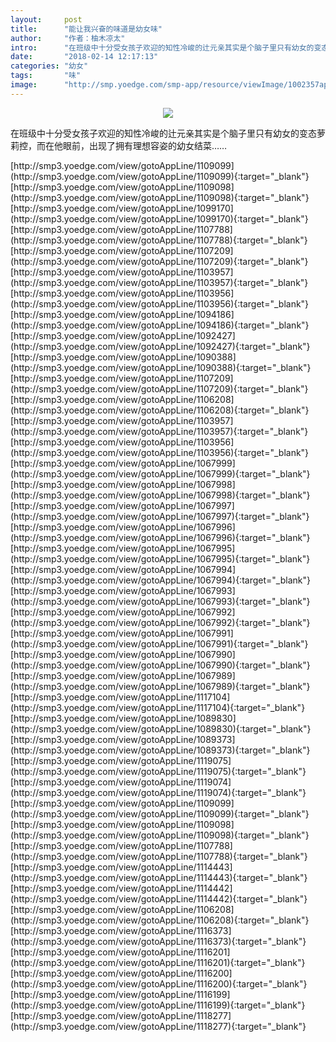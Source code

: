 ```yaml
---
layout:     post
title:      "能让我兴奋的味道是幼女味"
author:     "作者：柚木凉太"
intro:      "在班级中十分受女孩子欢迎的知性冷峻的辻元亲其实是个脑子里只有幼女的变态萝莉控，而在他眼前，出现了拥有理想容姿的幼女结菜……"
date:       "2018-02-14 12:17:13"
categories: "幼女"
tags:       "味"
image:      "http://smp.yoedge.com/smp-app/resource/viewImage/1002357appline.png"
---
```

<div style="text-align: center">
<p><img src="http://smp.yoedge.com/smp-app/resource/viewImage/1002357appline.png"/></p>
</div>
<p class="post-meta">
<span>在班级中十分受女孩子欢迎的知性冷峻的辻元亲其实是个脑子里只有幼女的变态萝莉控，而在他眼前，出现了拥有理想容姿的幼女结菜……</span>
</p>
[http://smp3.yoedge.com/view/gotoAppLine/1109099](http://smp3.yoedge.com/view/gotoAppLine/1109099){:target="_blank"}
[http://smp3.yoedge.com/view/gotoAppLine/1109098](http://smp3.yoedge.com/view/gotoAppLine/1109098){:target="_blank"}
[http://smp3.yoedge.com/view/gotoAppLine/1099170](http://smp3.yoedge.com/view/gotoAppLine/1099170){:target="_blank"}
[http://smp3.yoedge.com/view/gotoAppLine/1107788](http://smp3.yoedge.com/view/gotoAppLine/1107788){:target="_blank"}
[http://smp3.yoedge.com/view/gotoAppLine/1107209](http://smp3.yoedge.com/view/gotoAppLine/1107209){:target="_blank"}
[http://smp3.yoedge.com/view/gotoAppLine/1103957](http://smp3.yoedge.com/view/gotoAppLine/1103957){:target="_blank"}
[http://smp3.yoedge.com/view/gotoAppLine/1103956](http://smp3.yoedge.com/view/gotoAppLine/1103956){:target="_blank"}
[http://smp3.yoedge.com/view/gotoAppLine/1094186](http://smp3.yoedge.com/view/gotoAppLine/1094186){:target="_blank"}
[http://smp3.yoedge.com/view/gotoAppLine/1092427](http://smp3.yoedge.com/view/gotoAppLine/1092427){:target="_blank"}
[http://smp3.yoedge.com/view/gotoAppLine/1090388](http://smp3.yoedge.com/view/gotoAppLine/1090388){:target="_blank"}
[http://smp3.yoedge.com/view/gotoAppLine/1107209](http://smp3.yoedge.com/view/gotoAppLine/1107209){:target="_blank"}
[http://smp3.yoedge.com/view/gotoAppLine/1106208](http://smp3.yoedge.com/view/gotoAppLine/1106208){:target="_blank"}
[http://smp3.yoedge.com/view/gotoAppLine/1103957](http://smp3.yoedge.com/view/gotoAppLine/1103957){:target="_blank"}
[http://smp3.yoedge.com/view/gotoAppLine/1103956](http://smp3.yoedge.com/view/gotoAppLine/1103956){:target="_blank"}
[http://smp3.yoedge.com/view/gotoAppLine/1067999](http://smp3.yoedge.com/view/gotoAppLine/1067999){:target="_blank"}
[http://smp3.yoedge.com/view/gotoAppLine/1067998](http://smp3.yoedge.com/view/gotoAppLine/1067998){:target="_blank"}
[http://smp3.yoedge.com/view/gotoAppLine/1067997](http://smp3.yoedge.com/view/gotoAppLine/1067997){:target="_blank"}
[http://smp3.yoedge.com/view/gotoAppLine/1067996](http://smp3.yoedge.com/view/gotoAppLine/1067996){:target="_blank"}
[http://smp3.yoedge.com/view/gotoAppLine/1067995](http://smp3.yoedge.com/view/gotoAppLine/1067995){:target="_blank"}
[http://smp3.yoedge.com/view/gotoAppLine/1067994](http://smp3.yoedge.com/view/gotoAppLine/1067994){:target="_blank"}
[http://smp3.yoedge.com/view/gotoAppLine/1067993](http://smp3.yoedge.com/view/gotoAppLine/1067993){:target="_blank"}
[http://smp3.yoedge.com/view/gotoAppLine/1067992](http://smp3.yoedge.com/view/gotoAppLine/1067992){:target="_blank"}
[http://smp3.yoedge.com/view/gotoAppLine/1067991](http://smp3.yoedge.com/view/gotoAppLine/1067991){:target="_blank"}
[http://smp3.yoedge.com/view/gotoAppLine/1067990](http://smp3.yoedge.com/view/gotoAppLine/1067990){:target="_blank"}
[http://smp3.yoedge.com/view/gotoAppLine/1067989](http://smp3.yoedge.com/view/gotoAppLine/1067989){:target="_blank"}
[http://smp3.yoedge.com/view/gotoAppLine/1117104](http://smp3.yoedge.com/view/gotoAppLine/1117104){:target="_blank"}
[http://smp3.yoedge.com/view/gotoAppLine/1089830](http://smp3.yoedge.com/view/gotoAppLine/1089830){:target="_blank"}
[http://smp3.yoedge.com/view/gotoAppLine/1089373](http://smp3.yoedge.com/view/gotoAppLine/1089373){:target="_blank"}
[http://smp3.yoedge.com/view/gotoAppLine/1119075](http://smp3.yoedge.com/view/gotoAppLine/1119075){:target="_blank"}
[http://smp3.yoedge.com/view/gotoAppLine/1119074](http://smp3.yoedge.com/view/gotoAppLine/1119074){:target="_blank"}
[http://smp3.yoedge.com/view/gotoAppLine/1109099](http://smp3.yoedge.com/view/gotoAppLine/1109099){:target="_blank"}
[http://smp3.yoedge.com/view/gotoAppLine/1109098](http://smp3.yoedge.com/view/gotoAppLine/1109098){:target="_blank"}
[http://smp3.yoedge.com/view/gotoAppLine/1107788](http://smp3.yoedge.com/view/gotoAppLine/1107788){:target="_blank"}
[http://smp3.yoedge.com/view/gotoAppLine/1114443](http://smp3.yoedge.com/view/gotoAppLine/1114443){:target="_blank"}
[http://smp3.yoedge.com/view/gotoAppLine/1114442](http://smp3.yoedge.com/view/gotoAppLine/1114442){:target="_blank"}
[http://smp3.yoedge.com/view/gotoAppLine/1106208](http://smp3.yoedge.com/view/gotoAppLine/1106208){:target="_blank"}
[http://smp3.yoedge.com/view/gotoAppLine/1116373](http://smp3.yoedge.com/view/gotoAppLine/1116373){:target="_blank"}
[http://smp3.yoedge.com/view/gotoAppLine/1116201](http://smp3.yoedge.com/view/gotoAppLine/1116201){:target="_blank"}
[http://smp3.yoedge.com/view/gotoAppLine/1116200](http://smp3.yoedge.com/view/gotoAppLine/1116200){:target="_blank"}
[http://smp3.yoedge.com/view/gotoAppLine/1116199](http://smp3.yoedge.com/view/gotoAppLine/1116199){:target="_blank"}
[http://smp3.yoedge.com/view/gotoAppLine/1118277](http://smp3.yoedge.com/view/gotoAppLine/1118277){:target="_blank"}


